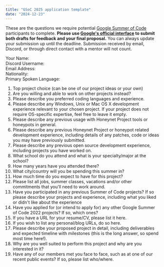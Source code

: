 ```yaml
---
title: "GSoC 2025 application template"
date: "2024-12-23"
---
```


These are the questions we require potential [Google Summer of Code](https://summerofcode.withgoogle.com/) participants to complete. **Please use [Google's official interface](https://summerofcode.withgoogle.com/) to submit both drafts for feedback and your final proposal.** You can always update your submission up until the deadline. Submission received by email, Discord, or through direct contact with a mentor will not count.

Your Name:  
Discord Username:  
Email Address:  
Nationality:  
Primary Spoken Language:

1. Top project choice (can be one of our project ideas or your own)
2. Are you willing and able to work on other projects instead?
3. Please describe you preferred coding languages and experience.
4. Please describe any Windows, Unix or Mac OS X development experience relevant to your chosen project. If your project does not require OS-specific expertise, feel free to leave it empty.
5. Please describe any previous usage with Honeynet Project tools or honeypots in general.
6. Please describe any previous Honeynet Project or honeypot related development experience, including details of any patches, code or ideas you may have previously submitted.
7. Please describe any previous open source development experience, including projects you have worked on.
8. What school do you attend and what is your specialty/major at the school?
9. How many years have you attended there?
10. What city/country will you be spending this summer in?
11. How much time do you expect to have for this project?
12. Please list all jobs, summer classes, vacations and/or other commitments that you'll need to work around.
13. Have you participated in any previous Summer of Code projects? If so please describe your projects and experience, including what you liked or didn't like about the experience
14. Have you applied for (or intend to apply for) any other Google Summer of Code 2022 projects? If so, which ones?
15. If you have a URL for your resume/CV, please list it here.
16. If you wish to list any personal/blog URLs, do so here.
17. Please describe your proposed project in detail, including deliverables and expected timeline with milestones (this is the long answer, so spend most time here!).
18. Why are you well suited to perform this project and why are you interested in it?
19. Have any of our members met you face to face, such as at one of our recent public events? If so, please list who/where.
